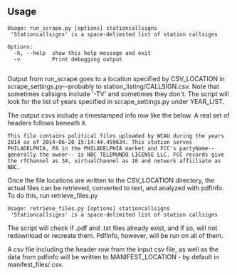 ## Usage

```
Usage: run_scrape.py [options] stationcallsigns 
 'Stationcallsigns' is a space-delimited list of station callsigns

Options:
  -h, --help  show this help message and exit
  -v          Print debugging output
 
```

Output from run_scrape goes to a location specified by CSV_LOCATION in  scrape_settings.py--probably to station_listing/CALLSIGN.csv. Note that sometimes callsigns include '-TV' and sometimes they don't. The script will look for the list of years specified in scrape_settings.py under YEAR_LIST.

The output csvs include a timestamped info row like the below. A real set of headers follows beneath it. 

```
This file contains political files uploaded by WCAU during the years 2014 as of 2014-06-20 15:14:44.459634. This station serves PHILADELPHIA, PA in the PHILADELPHIA market and FCC's partyName--generally the owner-- is NBC TELEMUNDO LICENSE LLC. FCC records give the rfChannel as 34, virtualChannel as 10 and network affiiliate as NBC.
```

Once the file locations are written to the CSV_LOCATION directory, the actual files can be retrieved, converted to text, and analyzed with pdfinfo. To do this, run retrieve_files.py

```
Usage: retrieve_files.py [options] stationcallsigns 
 'Stationcallsigns' is a space-delimited list of station callsigns
```

The script will check if .pdf and .txt files already exist, and if so, will not redownload or recreate them. Pdfinfo, however, will be run on all of them. 

A csv file including the header row from the input csv file, as well as the data from pdfinfo will be written to MANIFEST_LOCATION - by default in manifest_files/<callsign>.csv. 

